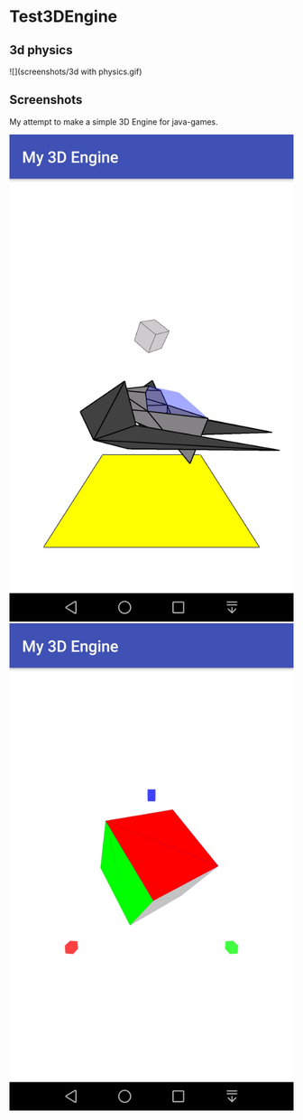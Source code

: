 # Test3DEngine

3d physics
----
![](screenshots/3d with physics.gif)

Screenshots
------------

My attempt to make a simple 3D Engine for java-games.

![alt text](screenshots/screenshot_3.png "screen 1")
![alt text](screenshots/screenshot_1.png "screen 2")

